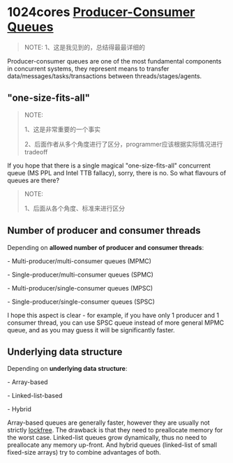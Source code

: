 # 1024cores [Producer-Consumer Queues](http://www.1024cores.net/home/lock-free-algorithms/queues)

> NOTE: 
> 1、这是我见到的，总结得最最详细的

Producer-consumer queues are one of the most fundamental components in concurrent systems, they represent means to transfer data/messages/tasks/transactions between threads/stages/agents. 

## "one-size-fits-all" 

> NOTE: 
>
> 1、这是非常重要的一个事实
>
> 2、后面作者从多个角度进行了区分，programmer应该根据实际情况进行tradeoff

If you hope that there is a single magical "one-size-fits-all" concurrent queue (MS PPL and Intel TTB fallacy), sorry, there is no. So what flavours of queues are there?

> NOTE: 
>
> 1、后面从各个角度、标准来进行区分

## Number of producer and consumer threads

Depending on **allowed number of producer and consumer threads**:

 \- Multi-producer/multi-consumer queues (MPMC)

 \- Single-producer/multi-consumer queues (SPMC)

 \- Multi-producer/single-consumer queues (MPSC)

 \- Single-producer/single-consumer queues (SPSC)

I hope this aspect is clear - for example, if you have only 1 producer and 1 consumer thread, you can use SPSC queue instead of more general MPMC queue, and as you may guess it will be significantly faster.

## Underlying data structure

Depending on **underlying data structure**:

 \- Array-based

 \- Linked-list-based

 \- Hybrid

Array-based queues are generally faster, however they are usually not strictly [lockfree](http://www.1024cores.net/home/lock-free-algorithms/introduction). The drawback is that they need to preallocate memory for the worst case. Linked-list queues grow dynamically, thus no need to preallocate any memory up-front. And hybrid queues (linked-list of small fixed-size arrays) try to combine advantages of both.